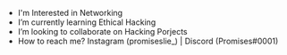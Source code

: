 - I'm Interested in Networking
- I’m currently learning Ethical Hacking
- I’m looking to collaborate on Hacking Porjects
- How to reach me? Instagram (promiseslie_) | Discord (Promises#0001)
